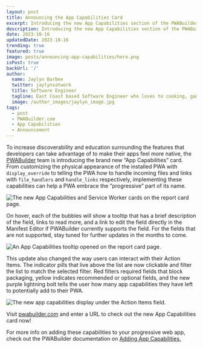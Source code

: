 ```yaml
---
layout: post
title: Announcing the App Capabilities Card
excerpt: Introducing the new App Capabilities section of the PWABuilder Report Card page
description: Introducing the new App Capabilities section of the PWABuilder Report Card page
date: 2023-10-16
updatedDate: 2023-10-16
trending: true
featured: true
image: posts/announcing-app-capabilities/hero.png
isPost: true
backUrl: '/'
author:
  name: Jaylyn Barbee
  twitter: jaylynsatwork
  title: Software Engineer
  tagline: East Coast based Software Engineer who loves to cooking, gaming, and playing volleyball!
  image: /author_images/jaylyn_image.jpg
tags:
  - post
  - PWABuilder.com
  - App Capabilities
  - Announcement
---
```



To increase discoverability and education surrounding the features that developers can take advantage of to make their apps feel more native, the [PWABuilder](https://www.pwabuilder.com/) team is introducing the brand new “App Capabilities” card. From customizing the physical appearance of the installed PWA with `display_override` to telling the PWA how to handle incoming files and links with `file_handlers` and `handle_links` respectively, implementing these capabilities can help a PWA embrace the “progressive” part of its name.

<img src="/posts/announcing-app-capabilities/ac-cards.png" alt="The new App Capabilities and Service Worker cards on the report card page."></img>


On hover, each of the bubbles will show a tooltip that has a brief description of the field, links to read more, and a link to edit the field directly in the Manifest Editor if PWABuilder currently supports the field. For the fields that are not supported, stay tuned for further updates in the months to come. 

<img src="/posts/announcing-app-capabilities/ac-tooltip.png" alt="An App Capabilities tooltip opened on the report card page."></img>

This update also changed the way users can interact with their Action Items. The indicator pills that live above the list are now clickable and filter the list to match the selected filter. Red filters required fields that block packaging, yellow indicates recommended or optional fields, and the new purple lightning bolt tells the user how many app capabilities they have left to potentially add to their PWA. 

<img src="/posts/announcing-app-capabilities/ac-items.png" alt="The new app capabilities display under the Action Items field."></img>

Visit [pwabuilder.com](https://www.pwabuilder.com) and enter a URL to check out the new App Capabilities card now!

For more info on adding these capabilities to your progressive web app, check out the PWABuilder documentation on [Adding App Capabilities.](https://docs.pwabuilder.com/#/home/native-features)